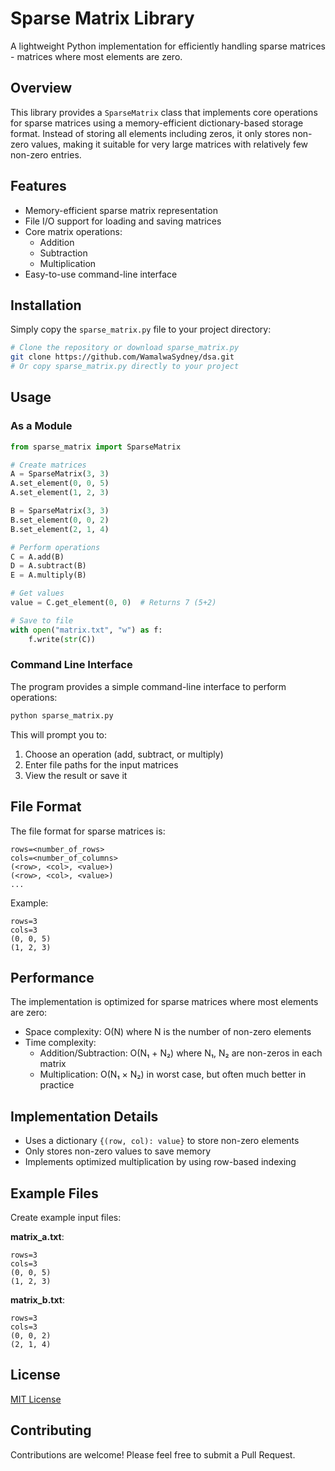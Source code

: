 # Sparse Matrix Library

A lightweight Python implementation for efficiently handling sparse matrices - matrices where most elements are zero.

## Overview

This library provides a `SparseMatrix` class that implements core operations for sparse matrices using a memory-efficient dictionary-based storage format. Instead of storing all elements including zeros, it only stores non-zero values, making it suitable for very large matrices with relatively few non-zero entries.

## Features

- Memory-efficient sparse matrix representation
- File I/O support for loading and saving matrices
- Core matrix operations:
  - Addition
  - Subtraction
  - Multiplication
- Easy-to-use command-line interface

## Installation

Simply copy the `sparse_matrix.py` file to your project directory:

```bash
# Clone the repository or download sparse_matrix.py
git clone https://github.com/WamalwaSydney/dsa.git
# Or copy sparse_matrix.py directly to your project
```

## Usage

### As a Module

```python
from sparse_matrix import SparseMatrix

# Create matrices
A = SparseMatrix(3, 3)
A.set_element(0, 0, 5)
A.set_element(1, 2, 3)

B = SparseMatrix(3, 3)
B.set_element(0, 0, 2)
B.set_element(2, 1, 4)

# Perform operations
C = A.add(B)
D = A.subtract(B)
E = A.multiply(B)

# Get values
value = C.get_element(0, 0)  # Returns 7 (5+2)

# Save to file
with open("matrix.txt", "w") as f:
    f.write(str(C))
```

### Command Line Interface

The program provides a simple command-line interface to perform operations:

```bash
python sparse_matrix.py
```

This will prompt you to:
1. Choose an operation (add, subtract, or multiply)
2. Enter file paths for the input matrices
3. View the result or save it

## File Format

The file format for sparse matrices is:

```
rows=<number_of_rows>
cols=<number_of_columns>
(<row>, <col>, <value>)
(<row>, <col>, <value>)
...
```

Example:
```
rows=3
cols=3
(0, 0, 5)
(1, 2, 3)
```

## Performance

The implementation is optimized for sparse matrices where most elements are zero:
- Space complexity: O(N) where N is the number of non-zero elements
- Time complexity:
  - Addition/Subtraction: O(N₁ + N₂) where N₁, N₂ are non-zeros in each matrix
  - Multiplication: O(N₁ × N₂) in worst case, but often much better in practice

## Implementation Details

- Uses a dictionary `{(row, col): value}` to store non-zero elements
- Only stores non-zero values to save memory
- Implements optimized multiplication by using row-based indexing

## Example Files

Create example input files:

**matrix_a.txt**:
```
rows=3
cols=3
(0, 0, 5)
(1, 2, 3)
```

**matrix_b.txt**:
```
rows=3
cols=3
(0, 0, 2)
(2, 1, 4)
```

## License

[MIT License](LICENSE)

## Contributing

Contributions are welcome! Please feel free to submit a Pull Request.
